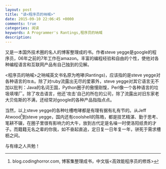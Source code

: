 ```yaml
---
layout: post
title: "读<程序员的呐喊>"
date: 2015-09-10 22:06:45 +0000
comments: true
categories: 阅读
keywords: A Programmer's Rantings,程序员的呐喊
description: 
---
```


又是一本国外技术圈的名人的博客整理成的书。作者steve yegge是google的程序员，06年之前的7年工作在amazon。丰富的编程经验和自由的个性，使他对各种编程语言和互联网产品有自己独到的见解。

<程序员的呐喊>之呐喊英文书名原为咆哮(Rantings)，应该指的是steve yegge对各种语言的`攻击`。除了对ruby流露出无尽的爱慕外，steve yegge对其它语言无不加以批判：Java的名词王国，Python圈子的傲慢刚愎，Perl像一个各种语言的垃圾填埋厂。除了攻击语言，他还'攻击'自己的所在的公司，除了流露出对旧东家老大贝佐斯的不满，还经常对google的各种产品指指点点。

当然，以上steve yegge的各种吐槽咆哮都是有理有据有礼有节的。从Jeff Atwood[^1]到steve yegge，国内还有coolshell的陈皓，都是技艺精湛、勤于思考、笔耕不辍，在圈子里很有影响力的大牛，放到古代定是名噪一时使洛阳纸贵的才子。而籍籍无名之辈的你我，如不奋起直追，定日复一日年复一年，骈死于需求槽枥之间。

与有缘之人共勉！


[^1]: blog.codinghorror.com, 博客集整理成书，中文版<高效能程序员的修炼>

